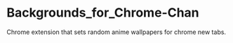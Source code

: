 # Backgrounds_for_Chrome-Chan
Chrome extension that sets random anime wallpapers for chrome new tabs.
